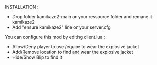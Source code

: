 INSTALLATION : 
- Drop folder kamikaze2-main on your ressource folder and remane it kamikaze2
- Add "ensure kamikaze2" line on your server.cfg

You can configure this mod by editing client.lua :
- Allow/Deny player to use /equipe to wear the explosive jacket
- Add/Remove location to find and wear the explosive jacket
- Hide/Show Blip to find it
